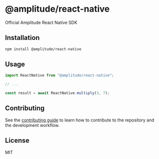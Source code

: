 # @amplitude/react-native

Official Amplitude React Native SDK

## Installation

```sh
npm install @amplitude/react-native
```

## Usage

```js
import ReactNative from "@amplitude/react-native";

// ...

const result = await ReactNative.multiply(3, 7);
```

## Contributing

See the [contributing guide](CONTRIBUTING.md) to learn how to contribute to the repository and the development workflow.

## License

MIT
